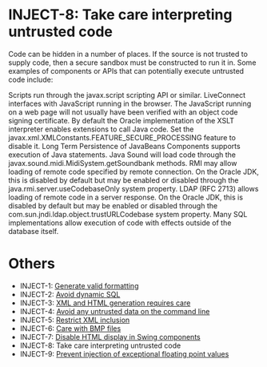 # INJECT-8: Take care interpreting untrusted code
Code can be hidden in a number of places. If the source is not trusted to supply code, then a secure sandbox must be constructed to run it in. Some examples of components or APIs that can potentially execute untrusted code include:

Scripts run through the javax.script scripting API or similar.
LiveConnect interfaces with JavaScript running in the browser. The JavaScript running on a web page will not usually have been verified with an object code signing certificate.
By default the Oracle implementation of the XSLT interpreter enables extensions to call Java code. Set the javax.xml.XMLConstants.FEATURE_SECURE_PROCESSING feature to disable it.
Long Term Persistence of JavaBeans Components supports execution of Java statements.
Java Sound will load code through the javax.sound.midi.MidiSystem.getSoundbank methods.
RMI may allow loading of remote code specified by remote connection. On the Oracle JDK, this is disabled by default but may be enabled or disabled through the java.rmi.server.useCodebaseOnly system property.
LDAP (RFC 2713) allows loading of remote code in a server response. On the Oracle JDK, this is disabled by default but may be enabled or disabled through the com.sun.jndi.ldap.object.trustURLCodebase system property.
Many SQL implementations allow execution of code with effects outside of the database itself.


# Others 

- INJECT-1: [Generate valid formatting](../g31)
- INJECT-2: [Avoid dynamic SQL](../g32)
- INJECT-3: [XML and HTML generation requires care](../g33)
- INJECT-4: [Avoid any untrusted data on the command line](../g34)
- INJECT-5: [Restrict XML inclusion](../g35)
- INJECT-6: [Care with BMP files](../g36)
- INJECT-7: [Disable HTML display in Swing components](../g37)
- INJECT-8: Take care interpreting untrusted code
- INJECT-9: [Prevent injection of exceptional floating point values](../g39)


